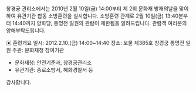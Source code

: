 창경궁 관리소에서는 2010년 2월 10일(금) 14:00부터 제 2회 문화재 방재의날을 맞이하여 유관기관 합동 소방훈련을 실시합니다. 소방훈련 관계로 2월 10일(금) 13:40분부터 14:40까지 양화당, 통명전 일원의 관람이 제한됨을 알려드립니다. 관람객 여러분의 양해부탁드립니다.

▣ 훈련개요
일시: 2012.2.10.(금) 14:00~14:40
장소: 보물 제385호 창경궁 통명전 일원
주관: 문화재청
참여기관
- 문화재청: 안전기준과, 창경궁관리소
- 유관기관: 종로소방서, 혜화경찰서 등

감사합니다.
